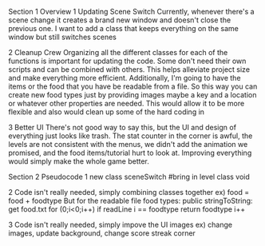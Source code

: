Section 1 Overview
1 Updating Scene Switch
	Currently, whenever there's a scene change it creates a brand new window and doesn't close the previous one. I want to add a class that keeps everything on the same window but still switches scenes

2 Cleanup Crew
	Organizing all the different classes for each of the functions is important for updating the code. Some don't need their own scripts and can be combined with others. This helps alleviate project size and make everything more efficient.  Additionally, I'm going to have the items or the food that you have be readable from a file. So this way you can create new food types just by providing images maybe a key and a location or whatever other properties are needed. This would allow it to be more flexible and also would clean up some of the hard coding in 

3 Better UI
	There's not good way to say this, but the UI and design of everything just looks like trash. The stat counter in the corner is awful, the levels are not consistent with the menus, we didn't add the animation we promised, and the food items/tutorial hurt to look at. Improving everything would simply make the whole game better.

Section 2 Pseudocode
1
new class sceneSwitch
	#bring in level class
	void 
	
2
Code isn't really needed, simply combining classes together
ex) food = food + foodtype
But for the readable file food types:
	public stringToString:
		get food.txt
		for (0;i<0;i++)
			if readLine i == foodtype
				return foodtype
			i++

3
Code isn't really needed, simply impove the UI images
ex) change images, update background, change score streak corner